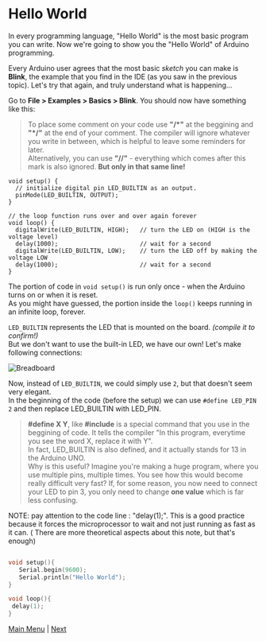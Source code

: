 # Hello World
In every programming language, "Hello World" is the most basic program you can write. Now we're going to show you the "Hello World" of Arduino programming.

Every Arduino user agrees that the most basic *sketch* you can make is **Blink**, the example that you find in the IDE (as you saw in the previous topic). Let's try that again, and truly understand what is happening...

Go to **File > Examples > Basics > Blink**. You should now have something like this:
> To place some comment on your code use **"/\*"** at the beggining and **"\*/"** at the end of your comment. The compiler will ignore whatever you write in between, which is helpful to leave some reminders for later.
> <br>Alternatively, you can use **"//"** - everything which comes after this mark is also ignored. **But only in that same line!**

```Arduino
void setup() {
  // initialize digital pin LED_BUILTIN as an output.
  pinMode(LED_BUILTIN, OUTPUT);
}

// the loop function runs over and over again forever
void loop() {
  digitalWrite(LED_BUILTIN, HIGH);   // turn the LED on (HIGH is the voltage level)
  delay(1000);                       // wait for a second
  digitalWrite(LED_BUILTIN, LOW);    // turn the LED off by making the voltage LOW
  delay(1000);                       // wait for a second
}
```

The portion of code in ```void setup()``` is run only once - when the Arduino turns on or when it is reset.<br>
As you might have guessed, the portion inside the ```loop()``` keeps running in an infinite loop, forever.

```LED_BUILTIN``` represents the LED that is mounted on the board. *(compile it to confirm!)*<br>
But we don't want to use the built-in LED, we have our own! Let's make following connections:

![Breadboard](../content/images/arduino-led-tcp-sketch.png)

Now, instead of ```LED_BUILTIN```, we could simply use ```2```, but that doesn't seem very elegant.<br>
In the beginning of the code (before the setup) we can use ```#define LED_PIN 2``` and then replace LED_BUILTIN with LED_PIN.

> **#define X Y**, like **#include** is a special command that you use in the beggining of code. It tells the compiler "In this program, everytime you see the word X, replace it with Y".<br>
> In fact, LED_BUILTIN is also defined, and it actually stands for 13 in the Arduino UNO.<br>
> Why is this useful? Imagine you're making a huge program, where you use multiple pins, multiple times. You see how this would become really difficult very fast? If, for some reason, you now need to connect your LED to pin 3, you only need to change **one value** which is far less confusing.

NOTE: pay attention to the code line : "delay(1);". This is a good practice because it forces the microprocessor to wait and not just running as fast as it can. ( There are more theoretical aspects about this note, but that's enough)

```c++

void setup(){
   Serial.begin(9600);
   Serial.println("Hello World");
}

void loop(){
 delay(1);
}  
```
[Main Menu](../README.md) | [Next](./onOff.md)
